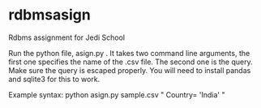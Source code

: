 # rdbmsasign
Rdbms assignment for Jedi School

Run the python file, asign.py . 
It takes two command line arguments, the first one specifies the name of the .csv file. The second one is the query. 
Make sure the query is escaped properly. 
You will need to install pandas and sqlite3 for this to work. 


Example syntax: python asign.py sample.csv " Country= 'India' "

